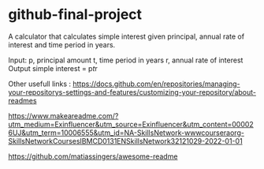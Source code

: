 # github-final-project
A calculator that calculates simple interest given principal, annual rate of interest and time period in years.

Input:
   p, principal amount
   t, time period in years
   r, annual rate of interest
Output
   simple interest = p*t*r
   
   
 Other usefull links : 
 https://docs.github.com/en/repositories/managing-your-repositorys-settings-and-features/customizing-your-repository/about-readmes
 
 https://www.makeareadme.com/?utm_medium=Exinfluencer&utm_source=Exinfluencer&utm_content=000026UJ&utm_term=10006555&utm_id=NA-SkillsNetwork-wwwcourseraorg-SkillsNetworkCoursesIBMCD0131ENSkillsNetwork32121029-2022-01-01
 
 https://github.com/matiassingers/awesome-readme

